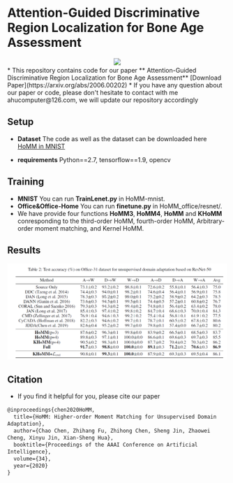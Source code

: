 # Attention-Guided Discriminative Region Localization for Bone Age Assessment
<div align=center><img src="https://github.com/chenchao666/Bone-Age-Assessment/blob/master/img/img1.png" width="450" /></div>
* This repository contains code for our paper ** Attention-Guided Discriminative Region Localization for Bone Age Assessment** [Download Paper](https://arxiv.org/abs/2006.00202)
* If you have any question about our paper or code, please don't hesitate to contact with me ahucomputer@126.com, we will update our repository accordingly

## Setup
* **Dataset** The code as well as the dataset can be downloaded here [HoMM in MNIST](https://drive.google.com/open?id=167tVIBI2dVa0D18i6CiM-hicFJ3DJFzX) 

* **requirements** Python==2.7, tensorflow==1.9, opencv

## Training
* **MNIST** You can run **TrainLenet.py** in HoMM-mnist.
* **Office&Office-Home** You can run **finetune.py** in HoMM_office/resnet/.
* We have provide four functions **HoMM3**, **HoMM4**, **HoMM** and **KHoMM** conresponding to the third-order HoMM, fourth-order HoMM, Arbitrary-order moment matching, and Kernel HoMM.

## Results
<div align=center><img src="https://github.com/chenchao666/HoMM-Master/blob/master/img/img5.PNG" width="800" /></div>

## Citation
* If you find it helpful for you, please cite our paper
```
@inproceedings{chen2020HoMM,
  title={HoMM: Higher-order Moment Matching for Unsupervised Domain Adaptation},
  author={Chao Chen, Zhihang Fu, Zhihong Chen, Sheng Jin, Zhaowei Cheng, Xinyu Jin, Xian-Sheng Hua},
  booktitle={Proceedings of the AAAI Conference on Artificial Intelligence},
  volume={34},
  year={2020}
}
